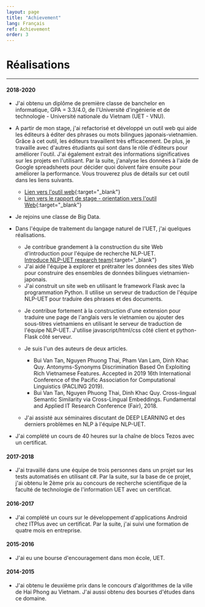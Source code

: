 ```yaml
---
layout: page
title: "Achievement"
lang: Français
ref: Achievement
order: 3
---
```

# Réalisations
---

#### 2018-2020
* J'ai obtenu un diplôme de première classe de banchelor en informatique, GPA = 3.3/4.0, de l'Université d'ingénierie et de technologie - Université nationale du Vietnam (UET - VNU).
* A partir de mon stage, j'ai refactorisé et développé un outil web qui aide les éditeurs à éditer des phrases ou mots bilingues japonais-vietnamien. Grâce à cet outil, les éditeurs travaillent très efficacement. De plus, je travaille avec d'autres étudiants qui sont dans le rôle d'éditeurs pour améliorer l'outil. J'ai également extrait des informations significatives sur les projets en l'utilisant. Par la suite, j'analyse les données à l'aide de Google spreadsheets pour décider quoi doivent faire ensuite pour améliorer la performance. Vous trouverez plus de détails sur cet outil dans les liens suivants.  
    * [Lien vers l'outil web](http://ngulieu.dichmay.vn:8888/){:target="_blank"}   
    * [Lien vers le rapport de stage - orientation vers l'outil Web](https://drive.google.com/file/d/1pcfHZEsMSg7HKkSC_BkELBJZeas5uZoi/view?usp=sharing){:target="_blank"}

* Je rejoins une classe de Big Data.
* Dans l'équipe de traitement du langage naturel de l'UET, j'ai quelques réalisations. 
    * Je contribue grandement à la construction du site Web d'introduction pour l'équipe de recherche NLP-UET.  
      [Introduce NLP-UET research team](https://uetnlp.github.io/en/Introduction/){:target="_blank"} 
    * J'ai aidé l'équipe à explorer et prétraiter les données des sites Web pour construire des ensembles de données bilingues vietnamien-japonais.
    * J'ai construit un site web en utilisant le framework Flask avec la programmation Python. Il utilise un serveur de traduction de l'équipe NLP-UET pour traduire des phrases et des documents. 
    <!--[Link app](https://nmtuet.ddnsfree.com/login_interface/){:target="_blank"} -->
    <!--[Lien guidances](https://nmtuet.ddnsfree.com/login_interface/){:target="_blank"} -->
    * Je contribue fortement à la construction d'une extension pour traduire une page de l'anglais vers le vietnamien ou ajouter des sous-titres vietnamiens en utilisant le serveur de traduction de l'équipe NLP-UET. J'utilise javascript/html/css côté client et python-Flask côté serveur. 
    * Je suis l'un des auteurs de deux articles. 
        * Bui Van Tan, Nguyen Phuong Thai, Pham Van Lam, Dinh Khac Quy. Antonyms-Synonyms Discrimination Based On Exploiting Rich Vietnamese Features. Accepted in 2019 16th International Conference of the Pacific Association for Computational Linguistics (PACLING 2019).
        * Bui Van Tan, Nguyen Phuong Thai, Dinh Khac Quy. Cross-lingual Semantic Similarity via Cross-Lingual Embeddings. Fundamental and Applied IT Research Conference (Fair), 2018.  
        
    * J'ai assisté aux séminaires discutant de DEEP LEARNING et des derniers problèmes en NLP à l'équipe NLP-UET.
* J'ai complété un cours de 40 heures sur la chaîne de blocs Tezos avec un certificat.
 
#### 2017-2018
* J'ai travaillé dans une équipe de trois personnes dans un projet sur les tests automatisés en utilisant c#. Par la suite, sur la base de ce projet, j'ai obtenu le 2ème prix au concours de recherche scientifique de la faculté de technologie de l'information UET avec un certificat.

#### 2016-2017
* J'ai complété un cours sur le développement d'applications Android chez ITPlus avec un certificat. Par la suite, j'ai suivi une formation de quatre mois en entreprise.

#### 2015-2016
* J'ai eu une bourse d'encouragement dans mon école, UET.

#### 2014-2015
* J'ai obtenu le deuxième prix dans le concours d'algorithmes de la ville de Hai Phong au Vietnam. J'ai aussi obtenu des bourses d'études dans ce domaine.
